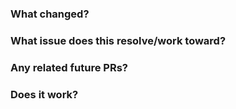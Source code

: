 ### What changed?

### What issue does this resolve/work toward?

### Any related future PRs?

### Does it work?


